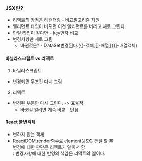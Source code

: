 ### JSX란?
- 리액트의 장점은 리랜더링 - 비교알고리즘 지원
- 엘리먼트 타입이 바뀌면 이전 엘리먼트를 버리고 새로 그린다.
- 만일 타입이 같다면 - key먼저 비교
- 변경사항만 새로 그림
  - 바뀐것은? - DataSet변경된다.({}-객체,[]-배열,[{}]-배열객체)

#### 바닐라스크립트 vs 리액트
1. 바닐라스크립트
- 변경되면 무조건 다시 그림
2. 리액트
- 변경된 부분만 다시 그린다. -> 효율적
  - 바뀐걸 알려면 계속 비교 - 단점

#### React 불변객체
- 변하지 않는 객체
- ReactDOM.render함수로 element(JSX) 전달 할 뿐   
  변경에 대한 판단은 리액트가 알아서 함   
  : 변경사항에 대한 반영의 책임은 리액트의 일이다.